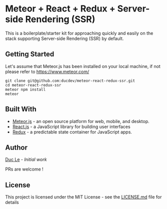 # Meteor + React + Redux + Server-side Rendering (SSR)

This is a boilerplate/starter kit for approaching quickly and easily on the stack supporting Server-side Rendering (SSR) by default.

## Getting Started

Let's assume that Meteor.js has been installed on your local machine, if not please refer to https://www.meteor.com/

```
git clone git@github.com:ducdev/meteor-react-redux-ssr.git
cd meteor-react-redux-ssr
meteor npm install
meteor
```
## Built With

* [Meteor.js](https://www.meteor.com/) - an open source platform for web, mobile, and desktop.
* [React.js](https://reactjs.org/) - a JavaScript library for building user interfaces
* [Redux](https://redux.js.org/) - a predictable state container for JavaScript apps.

## Author

[Duc Le](https://github.com/ducdev) - *Initial work*

PRs are welcome !

## License

This project is licensed under the MIT License - see the [LICENSE.md](LICENSE.md) file for details
